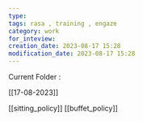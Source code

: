 ```yaml
---
type: 
tags: rasa , training , engaze
category: work
for_inteview: 
creation_date: 2023-08-17 15:28
modification_date: 2023-08-17 15:28
---
```


Current Folder : 




[[17-08-2023]]


[[sitting_policy]]
[[buffet_policy]]



